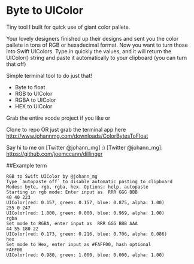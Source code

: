 # Byte to UIColor

Tiny tool I built for quick use of giant color pallete.

Your lovely designers finished up their designs and sent you the color pallete in tons of RGB or hexadecimal format. Now you want to turn those into Swift UIColors. Type in quickly the values, and it will return the UIColor() string and paste it automatically to your clipboard (you can turn that off)

Simple terminal tool to do just that! 
 - Byte to float 
 - RGB to UIColor
 - RGBA to UIColor
 - HEX to UIColor 

Grab the entire xcode project if you like or 

Clone to repo OR just grab the terminal app here http://www.johannmg.com/downloads/ColorBytesToFloat

Say hi to me on [Twitter @johann_mg] :)
[Twitter @johann_mg]: <https://github.com/joemccann/dillinger>

##Example term
```Terminal
RGB to Swift UIColor by @johann_mg
Type `autopaste off` to disable automatic pasting to clipboard
Modes: byte, rgb, rgba, hex. Options: help, autopaste
Starting in rgb mode: Enter input as  RRR GGG BBB 
40 40 223
UIColor(red: 0.157, green: 0.157, blue: 0.875, alpha: 1.00)
255 0 247
UIColor(red: 1.000, green: 0.000, blue: 0.969, alpha: 1.00)
rgba
Set mode to RGBA, enter input as  RRR GGG BBB AAA
44 55 180 22
UIColor(red: 0.173, green: 0.216, blue: 0.706, alpha: 0.086)
hex
Set mode to Hex, enter input as #FAFF00, hash optional
FAFF00
UIColor(red: 0.980, green: 1.000, blue: 0.000, alpha: 1.00)
```



 